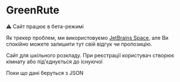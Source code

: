 # GreenRute

:warning: Сайт працює в бета-режимі

Як трекер проблем, ми використовуємо [JetBrains Space](jetbrains.space), але Ви спокійно можете залишити тут свій відгук чи пропозицію.

Сайт для шкільного розкладу. При реєстрації користувач створює кімнату або під'єднується до існуючої

Поки що дані беруться з JSON

